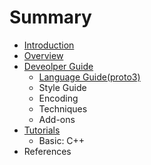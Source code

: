 # Summary

* [Introduction](README.md)
* [Overview](overview.md)
* [Deveolper Guide](deveolper-guide.md)
  * [Language Guide\(proto3\)](deveolper-guide/language-guideproto3.md)
  * Style Guide
  * Encoding
  * Techniques
  * Add-ons
* [Tutorials](tutorials.md)
  * Basic: C++
* References

